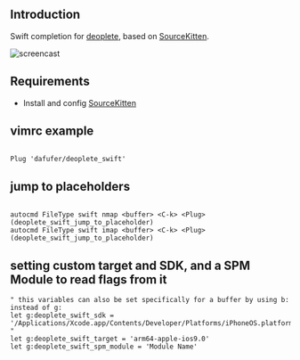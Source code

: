## Introduction

Swift completion for [deoplete](https://github.com/Shougo/deoplete.nvim),
based on [SourceKitten](https://github.com/jpsim/SourceKitten).

![screencast](____images/example.gif)

## Requirements

- Install and config [SourceKitten](https://github.com/jpsim/SourceKitten#installation)

## vimrc example

```vim

Plug 'dafufer/deoplete_swift'

```

## jump to placeholders

```vim

autocmd FileType swift nmap <buffer> <C-k> <Plug>(deoplete_swift_jump_to_placeholder)
autocmd FileType swift imap <buffer> <C-k> <Plug>(deoplete_swift_jump_to_placeholder)

```

## setting custom target and SDK, and a SPM Module to read flags from it

```vim
" this variables can also be set specifically for a buffer by using b: instead of g:
let g:deoplete_swift_sdk = '/Applications/Xcode.app/Contents/Developer/Platforms/iPhoneOS.platform/Developer/SDKs/iPhoneOS9.0.sdk' "
let g:deoplete_swift_target = 'arm64-apple-ios9.0' 
let g:deoplete_swift_spm_module = 'Module Name' 

```
